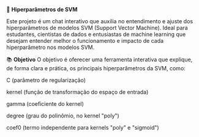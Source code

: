 🧠 **Hiperparâmetros de SVM**

Este projeto é um chat interativo que auxilia no entendimento e ajuste dos hiperparâmetros de modelos SVM (Support Vector Machine). Ideal para estudantes, cientistas de dados e entusiastas de machine learning que desejam entender melhor o funcionamento e impacto de cada hiperparâmetro nos modelos SVM.

📚 **Objetivo**
O objetivo é oferecer uma ferramenta interativa que explique, de forma clara e prática, os principais hiperparâmetros da SVM, como:

C (parâmetro de regularização)

kernel (função de transformação do espaço de entrada)

gamma (coeficiente do kernel)

degree (grau do polinômio, no kernel "poly")

coef0 (termo independente para kernels "poly" e "sigmoid")
